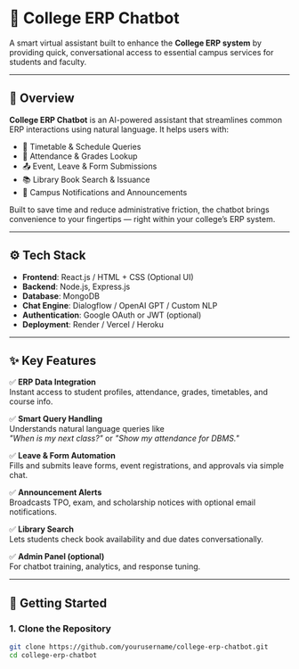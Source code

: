 # 🤖 College ERP Chatbot

A smart virtual assistant built to enhance the **College ERP system** by providing quick, conversational access to essential campus services for students and faculty.

---

## 🧠 Overview

**College ERP Chatbot** is an AI-powered assistant that streamlines common ERP interactions using natural language. It helps users with:

- 📅 Timetable & Schedule Queries  
- 📝 Attendance & Grades Lookup  
- 📤 Event, Leave & Form Submissions  
- 📚 Library Book Search & Issuance  
- 💬 Campus Notifications and Announcements

Built to save time and reduce administrative friction, the chatbot brings convenience to your fingertips — right within your college’s ERP system.

---

## ⚙️ Tech Stack

- **Frontend**: React.js / HTML + CSS (Optional UI)
- **Backend**: Node.js, Express.js
- **Database**: MongoDB
- **Chat Engine**: Dialogflow / OpenAI GPT / Custom NLP
- **Authentication**: Google OAuth or JWT (optional)
- **Deployment**: Render / Vercel / Heroku

---

## ✨ Key Features

✅ **ERP Data Integration**  
Instant access to student profiles, attendance, grades, timetables, and course info.

✅ **Smart Query Handling**  
Understands natural language queries like  
_"When is my next class?"_ or _"Show my attendance for DBMS."_

✅ **Leave & Form Automation**  
Fills and submits leave forms, event registrations, and approvals via simple chat.

✅ **Announcement Alerts**  
Broadcasts TPO, exam, and scholarship notices with optional email notifications.

✅ **Library Search**  
Lets students check book availability and due dates conversationally.

✅ **Admin Panel (optional)**  
For chatbot training, analytics, and response tuning.

---

## 🚀 Getting Started

### 1. Clone the Repository
```bash
git clone https://github.com/yourusername/college-erp-chatbot.git
cd college-erp-chatbot
